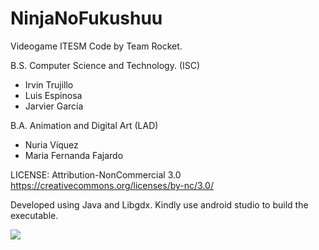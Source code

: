 # NinjaNoFukushuu
Videogame ITESM
Code by Team Rocket.

B.S. Computer Science and Technology. (ISC) 
* Irvin Trujillo
* Luis Espinosa
* Jarvier García

B.A. Animation and Digital Art (LAD)

* Nuria Víquez
* Maria Fernanda Fajardo

LICENSE: Attribution-NonCommercial 3.0  
https://creativecommons.org/licenses/by-nc/3.0/

Developed using Java and Libgdx. Kindly use android studio to build the executable.

![](https://cloud.githubusercontent.com/assets/12177670/14578636/d19cbb5c-0352-11e6-8a0d-88418d6caa2f.PNG)



